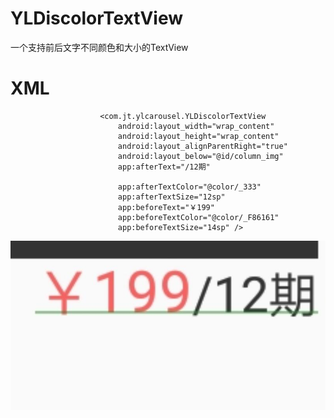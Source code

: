 # YLDiscolorTextView
一个支持前后文字不同颜色和大小的TextView

# XML
                        <com.jt.ylcarousel.YLDiscolorTextView
                            android:layout_width="wrap_content"
                            android:layout_height="wrap_content"
                            android:layout_alignParentRight="true"
                            android:layout_below="@id/column_img"
                            app:afterText="/12期"

                            app:afterTextColor="@color/_333"
                            app:afterTextSize="12sp"
                            app:beforeText="￥199"
                            app:beforeTextColor="@color/_F86161"
                            app:beforeTextSize="14sp" />
                            
    
![Alt text](https://github.com/ai2101039/YLDiscolorTextView/blob/master/2.jpg)
